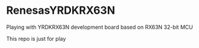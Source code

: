 # RenesasYRDKRX63N
Playing with YRDKRX63N development board based on RX63N 32-bit MCU

This repo is just for play
